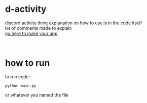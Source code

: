 # d-activity
discord activity thing
explanation on how to use is in the code itself<br>
lot of comments made to explain<br>
[go here to make your app](https://discord.dev)

<br>

# how to run
to run code:
```
python main.py
```
or whatever you named the file
